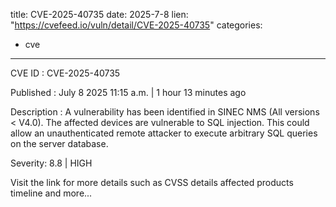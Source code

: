  
title: CVE-2025-40735
date: 2025-7-8
lien: "https://cvefeed.io/vuln/detail/CVE-2025-40735"
categories:
  - cve
---

CVE ID : CVE-2025-40735

Published :  July 8
2025
11:15 a.m. | 1 hour
13 minutes ago

Description : A vulnerability has been identified in SINEC NMS (All versions < V4.0). The affected devices are vulnerable to SQL injection. This could allow an unauthenticated remote attacker to execute arbitrary SQL queries on the server database.

Severity: 8.8 | HIGH

Visit the link for more details
such as CVSS details
affected products
timeline
and more...
